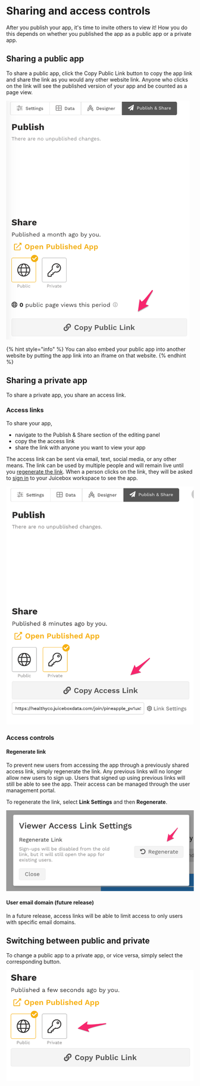 # Sharing and access controls

After you publish your app, it's time to invite others to view it! How you do this depends on whether you published the app as a public app or a private app.

## Sharing a public app

To share a public app, click the Copy Public Link button to copy the app link and share the link as you would any other website link. Anyone who clicks on the link will see the published version of your app and be counted as a page view. 

![](../../.gitbook/assets/image%20%28133%29.png)

{% hint style="info" %}
You can also embed your public app into another website by putting the app link into an iframe on that website. 
{% endhint %}

## Sharing a private app

To share a private app, you share an access link.

### Access links

To share your app, 

* navigate to the Publish & Share section of the editing panel
* copy the the access link
* share the link with anyone you want to view your app

The access link can be sent via email, text, social media, or any other means. The link can be used by multiple people and will remain live until you [regenerate the link](sharing-and-access-controls.md#regenerate-link).  When a person clicks on the link, they will be asked to [sign in](../../viewing-apps/signing-in.md) to your Juicebox workspace to see the app. 

![Copy and share the app access link to invite viewers to your private app](../../.gitbook/assets/image%20%28118%29.png)

### Access controls

#### Regenerate link

To prevent new users from accessing the app through a previously shared access link, simply regenerate the link. Any previous links will no longer allow new users to sign up. Users that signed up using previous links will still be able to see the app. Their access can be managed through the user management portal. 

To regenerate the link, select **Link Settings** and then **Regenerate**. 

![](../../.gitbook/assets/image%20%28121%29.png)

#### User email domain \(future release\)

In a future release, access links will be able to limit access to only users with specific email domains. 

## Switching between public and private 

To change a public app to a private app, or vice versa, simply select the corresponding button. 

![You can switch between Public and Private at any time](../../.gitbook/assets/image%20%28119%29.png)

